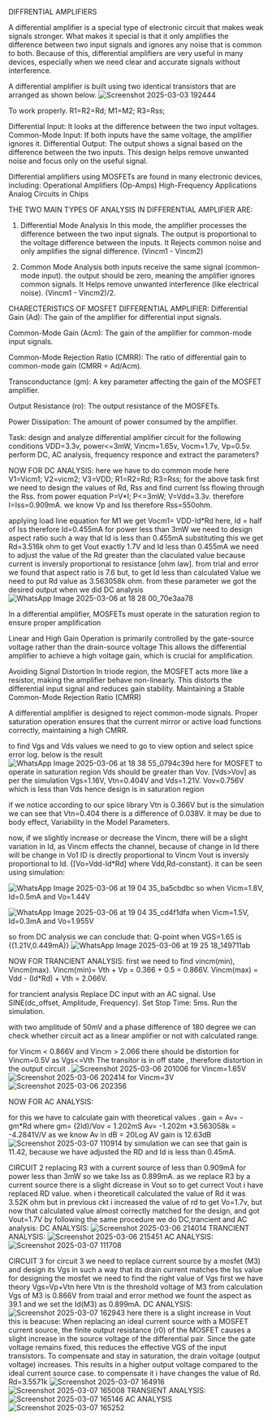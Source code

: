 DIFFRENTIAL AMPLIFIERS

A differential amplifier is a special type of electronic circuit that makes weak signals stronger. What makes it special is that it only amplifies the difference between two input signals and ignores any noise that is common to both.
Because of this, differential amplifiers are very useful in many devices, especially when we need clear and accurate signals without interference.

A differential amplifier is built using two identical transistors that are arranged as shown below. 
![Screenshot 2025-03-03 192444](https://github.com/user-attachments/assets/493fe3c1-bd20-4a8c-a488-88389fe65fd1)

To work properly.
R1=R2=Rd;  M1=M2;  R3=Rss;

Differential Input: It looks at the difference between the two input voltages.
Common-Mode Input: If both inputs have the same voltage, the amplifier ignores it.
Differential Output: The output shows a signal based on the difference between the two inputs.
This design helps remove unwanted noise and focus only on the useful signal.

Differential amplifiers using MOSFETs are found in many electronic devices, including:
Operational Amplifiers (Op-Amps)
High-Frequency Applications
Analog Circuits in Chips



THE TWO MAIN TYPES OF ANALYSIS IN DIFFERENTIAL AMPLIFIER ARE:
1. Differential Mode Analysis
In this mode, the amplifier processes the difference between the two input signals.
The output is proportional to the voltage difference between the inputs.
It Rejects common noise and only amplifies the signal difference.
(Vincm1 - Vincm2)

2. Common Mode Analysis
both inputs receive the same signal (common-mode input).
the output should be zero, meaning the amplifier ignores common signals.
It Helps remove unwanted interference (like electrical noise).
(Vincm1 - Vincm2)/2.

CHARECTERISTICS OF MOSFET DIFFERENTIAL AMPLIFIER:
Differential Gain (Ad):                 The gain of the amplifier for differential input signals.

Common-Mode Gain (Acm):                 The gain of the amplifier for common-mode input signals.

Common-Mode Rejection Ratio (CMRR):     The ratio of differential gain to common-mode gain (CMRR = Ad/Acm).

Transconductance (gm):                  A key parameter affecting the gain of the MOSFET amplifier.

Output Resistance (ro):                 The output resistance of the MOSFETs.

Power Dissipation:                      The amount of power consumed by the amplifier.
​


Task: design and analyze differential amplifier circuit for the following conditions
VDD=3.3v, power<=3mW, Vincm=1.65v, Vocm=1.7v, Vp=0.5v. perform DC, AC analysis, frequency responce and extract the parameters?

NOW FOR DC ANALYSIS:
here we have to do common mode 
here V1=Vicm1; V2=vicm2; V3=VDD; R1=R2=Rd; R3=Rss;
for the above task first we need to design the values of Rd, ​Rss and find current Iss flowing through the Rss.
from power equation P=V*I;
P<=3mW; V=Vdd=3.3v.
therefore I=Iss=0.909mA.
we know Vp and Iss therefore Rss=550ohm.

applying load line equation for M1 we get 
Vocm1= VDD-Id*Rd
here, Id = half of Iss
therefore Id=0.455mA
for power less than 3mW we need to design aspect ratio such a way that Id is less than 0.455mA
substituting this we get Rd=3.516k ohm
to get Vout exactly 1.7V and Id less than 0.455mA we need to adjust the value of the Rd greater than the claculated value because current is inversly proportional to resistance [ohm law].
from trial and error we found that aspect ratio is 7.6 but,  to get Id less than calculated Value we need to put Rd value as 3.563058k ohm.
from these parameter we got the desired output when we did DC analysis
![WhatsApp Image 2025-03-06 at 18 28 00_70e3aa78](https://github.com/user-attachments/assets/982e1469-c5bb-41af-a1eb-b12b6d28cf6e)

In a differential amplifier, MOSFETs must operate in the saturation region to ensure proper amplification 

Linear and High Gain Operation​ is primarily controlled by the gate-source voltage rather than the drain-source voltage 
This allows the differential amplifier to achieve a high voltage gain, which is crucial for amplification.

Avoiding Signal Distortion
In triode region, the MOSFET acts more like a resistor, making the amplifier behave non-linearly.
This distorts the differential input signal and reduces gain stability.
Maintaining a Stable Common-Mode Rejection Ratio (CMRR)

A differential amplifier is designed to reject common-mode signals.
Proper saturation operation ensures that the current mirror or active load functions correctly, maintaining a high CMRR.

to find Vgs and Vds values we need to go to view option and select spice error log. below is the result
![WhatsApp Image 2025-03-06 at 18 38 55_0794c39d](https://github.com/user-attachments/assets/afef4dbb-385e-4783-9581-6b8eed4ce22b)
here for MOSFET to operate in saturation region Vds should be greater than Vov. [Vds>Vov]
as per the simulation Vgs=1.16V, Vtn=0.404V and Vds=1.21V.
Vov=0.756V which is less than Vds hence design is in saturation region 

if we notice according to our spice library Vtn is 0.366V but is the simulation we can see that Vtn=0.404 there is a difference of 0.038V.
it may be due to body effect, Variability in the Model Parameters.

now, if we slightly increase or decrease the Vincm,
there will be a slight variation in Id, as Vincm effects the channel, because of change in Id there will be change in Vo1 
ID is directly proportional to Vincm 
Vout is inversly proportional to Id. {[Vo=Vdd-Id*Rd] where Vdd,Rd-constant}.
it can be seen using simulation:

![WhatsApp Image 2025-03-06 at 19 04 35_ba5cbdbc](https://github.com/user-attachments/assets/373b76df-a763-4b36-8289-67443e5ecc13)
so when Vicm=1.8V, Id=0.5mA and Vo=1.44V

![WhatsApp Image 2025-03-06 at 19 04 35_cd4f1dfa](https://github.com/user-attachments/assets/2aa1bd25-d2d0-4696-8aa1-abea87ae876d)
when  Vicm=1.5V, Id=0.3mA and Vo=1.955V


so from DC analysis we can conclude that: Q-point when VGS=1.65 is {(1.21V,0.449mA)}
![WhatsApp Image 2025-03-06 at 19 25 18_149711ab](https://github.com/user-attachments/assets/7d2a1819-a978-4aeb-9e05-08ddaabfbfc3)









NOW FOR TRANCIENT ANALYSIS:
first we need to find vincm(min), Vincm(max).
Vincm(min)= Vth + Vp = 0.366 + 0.5 = 0.866V.
Vincm(max) = Vdd - (Id*Rd) + Vth = 2.066V.

for trancient analysis 
Replace DC input with an AC signal.
Use SINE(dc_offset, Amplitude, Frequency).
Set Stop Time: 5ms.
Run the simulation.

with two amplitude of 50mV and a phase difference of 180 degree we can check whether circuit act as a linear amplifier or not with calculated range.

for Vincm < 0.866V  and Vincm > 2.066 there should be distortion 
for Vincm=0.5V
as Vgs<=Vth
The transitor is in off state , therefore distortion in the output circuit .
![Screenshot 2025-03-06 201006](https://github.com/user-attachments/assets/ebd35625-b5fc-48e1-b615-1346ba9d39b1)
for Vincm=1.65V
![Screenshot 2025-03-06 202414](https://github.com/user-attachments/assets/a031627a-c147-4afd-b460-24a8c989ac44)
for Vincm=3V
![Screenshot 2025-03-06 202356](https://github.com/user-attachments/assets/296009f2-bb1e-414c-b6c0-16d168498503)


NOW FOR AC ANALYSIS:

for this we have  to calculate gain with theoretical values .
gain = Av= -gm*Rd where gm= (2Id)/Vov = 1.202mS
Av= -1.202m *3.563058k = -4.2841V/V
as we know Av in dB = 20Log AV
gain is 12.63dB
![Screenshot 2025-03-07 110914](https://github.com/user-attachments/assets/8f897e03-5eda-468c-9650-f1330cce8690)
by simulation we can see that gain is 11.42, because we have adjusted the RD and Id is less than 0.45mA.













CIRCUIT 2
replacing R3 with a current source of less than 0.909mA for power less than 3mW so we take Iss as 0.899mA.
as we replace R3 by a current source there is a slight dicrease in Vout so to get currect Vout i have replaced RD value.
when i theoreticall calculated the value of Rd it was 3.52K ohm but in previous ckt i increased the value of rd to get Vo=1.7v,
but now that calculated value almost correctly matched for the design, and got Vout=1.7V
 by following the same procedure we do DC,trancient and AC analysis:
 DC ANALYSIS:
 ![Screenshot 2025-03-06 214014](https://github.com/user-attachments/assets/1614a63f-78d7-4f37-96ff-86b6aaa76b70)
TRANCIENT ANALYSIS:
![Screenshot 2025-03-06 215451](https://github.com/user-attachments/assets/e3713a3d-9795-4efd-8b44-5aa9344aed54)
AC ANALYSIS:
![Screenshot 2025-03-07 111708](https://github.com/user-attachments/assets/c4b2fd89-6e47-43cf-b981-55db15400d7e)



CIRCUIT 3
for circuit 3 we need to replace current source by a mosfet (M3) and design its Vgs in such a way that its drain current matches the Iss value 
for designing the mosfet we need to find the right value of Vgs first 
we have theory Vgs=Vp+Vtn
here Vtn is the threshold voltage of M3
from calculation Vgs of M3 is 0.866V from traial and error method we fount the aspect as 39.1 and we set the Id(M3) as 0.899mA.
DC ANALYSIS:
![Screenshot 2025-03-07 162943](https://github.com/user-attachments/assets/61065de5-1715-4a71-a9b5-41468b328ee2)
here there is a slight increase in Vout this is beacuse:
When replacing an ideal current source with a MOSFET current source, the finite output resistance (r0) of the MOSFET causes a slight increase in the source voltage of the differential pair. Since the gate voltage remains fixed, this reduces the effective VGS of the input transistors. To compensate and stay in saturation, the drain voltage (output voltage) increases. This results in a higher output voltage compared to the ideal current source case. 
to compensate it i have changes the value of Rd. Rd=3.5571k
![Screenshot 2025-03-07 164916](https://github.com/user-attachments/assets/f865ab2c-743c-4cf3-a5ae-972dbd04d8ee)
![Screenshot 2025-03-07 165008](https://github.com/user-attachments/assets/9a720873-dbcf-420a-9b32-42ca49a943dd)
TRANSIENT ANALYSIS:
![Screenshot 2025-03-07 165146](https://github.com/user-attachments/assets/296a4405-77d3-4a8e-9cc0-883f68e9d41e)
AC ANALYSIS
![Screenshot 2025-03-07 165252](https://github.com/user-attachments/assets/c144688f-efac-4e7f-acde-f0241142f051)








